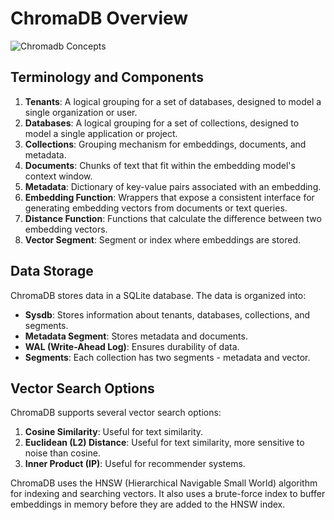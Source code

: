 # ChromaDB Overview
![Chromadb Concepts](https://cookbook.chromadb.dev/core/concepts/#vector-segment)

## Terminology and Components

1. **Tenants**: A logical grouping for a set of databases, designed to model a single organization or user.
2. **Databases**: A logical grouping for a set of collections, designed to model a single application or project.
3. **Collections**: Grouping mechanism for embeddings, documents, and metadata.
4. **Documents**: Chunks of text that fit within the embedding model's context window.
5. **Metadata**: Dictionary of key-value pairs associated with an embedding.
6. **Embedding Function**: Wrappers that expose a consistent interface for generating embedding vectors from documents or text queries.
7. **Distance Function**: Functions that calculate the difference between two embedding vectors.
8. **Vector Segment**: Segment or index where embeddings are stored.

## Data Storage

ChromaDB stores data in a SQLite database. The data is organized into:
- **Sysdb**: Stores information about tenants, databases, collections, and segments.
- **Metadata Segment**: Stores metadata and documents.
- **WAL (Write-Ahead Log)**: Ensures durability of data.
- **Segments**: Each collection has two segments - metadata and vector.

## Vector Search Options

ChromaDB supports several vector search options:
1. **Cosine Similarity**: Useful for text similarity.
2. **Euclidean (L2) Distance**: Useful for text similarity, more sensitive to noise than cosine.
3. **Inner Product (IP)**: Useful for recommender systems.

ChromaDB uses the HNSW (Hierarchical Navigable Small World) algorithm for indexing and searching vectors. It also uses a brute-force index to buffer embeddings in memory before they are added to the HNSW index.
